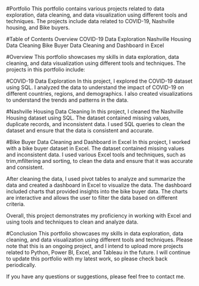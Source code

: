 #Portfolio
This portfolio contains various projects related to data exploration, data cleaning, and data visualization using different tools and techniques. The projects include data related to COVID-19, Nashville housing, and Bike buyers.

#Table of Contents
Overview
COVID-19 Data Exploration
Nashville Housing Data Cleaning
Bike Buyer Data Cleaning and Dashboard in Excel


#Overview
This portfolio showcases my skills in data exploration, data cleaning, and data visualization using different tools and techniques. The projects in this portfolio include:

#COVID-19 Data Exploration
In this project, I explored the COVID-19 dataset using SQL. I analyzed the data to understand the impact of COVID-19 on different countries, regions, and demographics. I also created visualizations to understand the trends and patterns in the data.

#Nashville Housing Data Cleaning
In this project, I cleaned the Nashville Housing dataset using SQL. The dataset contained missing values, duplicate records, and inconsistent data. I used SQL queries to clean the dataset and ensure that the data is consistent and accurate.

#Bike Buyer Data Cleaning and Dashboard in Excel
In this project, I worked with a bike buyer dataset in Excel. The dataset contained missing values and inconsistent data. I used various Excel tools and techniques, such as trim,mfiltering and sorting, to clean the data and ensure that it was accurate and consistent.

After cleaning the data, I used pivot tables to analyze and summarize the data and created a dashboard in Excel to visualize the data. The dashboard included charts that provided insights into the bike buyer data. The charts are interactive and allows the user to filter the data based on different criteria.

Overall, this project demonstrates my proficiency in working with Excel and using tools and techniques to clean and analyze data.

#Conclusion
This portfolio showcases my skills in data exploration, data cleaning, and data visualization using different tools and techniques. Please note that this is an ongoing project, and I intend to upload more projects related to Python, Power BI, Excel, and Tableau in the future. I will continue to update this portfolio with my latest work, so please check back periodically.

If you have any questions or suggestions, please feel free to contact me.
